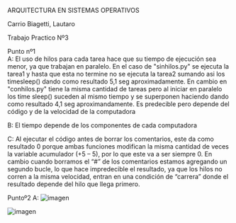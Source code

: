 ARQUITECTURA EN SISTEMAS OPERATIVOS

Carrio Biagetti, Lautaro
			
Trabajo Practico Nº3

Punto nº1		
A: El uso de hilos para cada tarea hace que su tiempo de ejecución sea menor, ya que trabajan en paralelo. En el caso de "sinhilos.py" se ejecuta la tarea1 y hasta que esta no termine no se ejecuta la tarea2 sumando asi los timesleep() dando como resultado 5,1 seg aproximadamente. En cambio en "conhilos.py" tiene la misma cantidad de tareas pero al iniciar en paralelo los time sleep() suceden al mismo tiempo y se superponen haciendo dando como resultado 4,1 seg aproximandamente. Es predecible pero depende del código y de la velocidad de la computadora
			
B: El tiempo depende de los componentes de cada computadora
			
C: Al ejecutar el código antes de borrar los comentarios, este da como resultado 0 porque ambas funciones modifican la misma cantidad de veces la variable acumulador (+5 – 5), por lo que este va a ser siempre 0. En cambio cuando borramos el “#” de los comentarios estamos agregando un segundo bucle, lo que hace impredecible el resultado, ya que los hilos no corren a la misma velocidad, entran en una condición de “carrera” donde el resultado depende del hilo que llega primero.

Puntoº2
A:
![imagen](https://github.com/lautarocarrio/ASO2024TPs/assets/166873623/1d42c9d5-a7b8-4123-8bbc-c6d0a18892c0)



![imagen](https://github.com/lautarocarrio/ASO2024TPs/assets/166873623/fbdc1a71-672a-4a89-ac37-34dc9f12ec1e)
